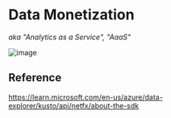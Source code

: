 # Data Monetization
_aka "Analytics as a Service", "AaaS"_

![image](https://user-images.githubusercontent.com/44923999/211827398-33d50c55-7fad-42df-999a-78a7a6b18026.png)

## Reference

https://learn.microsoft.com/en-us/azure/data-explorer/kusto/api/netfx/about-the-sdk

